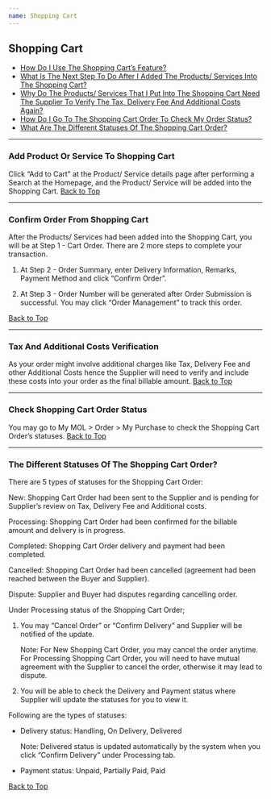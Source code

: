 ```yaml
---
name: Shopping Cart
---
```


## Shopping Cart

  * [How Do I Use The Shopping Cart’s Feature?](#add-product-or-service-to-shopping-cart)
  * [What Is The Next Step To Do After I Added The Products/ Services Into The Shopping Cart?](#confirm-order-from-shopping-cart)
  * [Why Do The Products/ Services That I Put Into The Shopping Cart Need The Supplier To Verify The Tax, Delivery Fee And Additional Costs Again?](#tax-and-additional-costs-verification)
  * [How Do I Go To The Shopping Cart Order To Check My Order Status?](#check-shopping-cart-order-status)
  * [What Are The Different Statuses Of The Shopping Cart Order?](#the-different-statuses-of-the-shopping-cart-order)

---

###  Add Product Or Service To Shopping Cart

Click “Add to Cart” at the Product/ Service details page after performing a Search at the Homepage, and the Product/ Service will be added into the Shopping Cart.  [Back to Top](shopping_cart#)
  
---

###  Confirm Order From Shopping Cart

After the Products/ Services had been added into the Shopping Cart, you will be at Step 1 - Cart Order. There are 2 more steps to complete your transaction.

1.	At Step 2 - Order Summary, enter Delivery Information, Remarks, Payment Method and click “Confirm Order”.

2.	At Step 3 - Order Number will be generated after Order Submission is successful. You may click “Order Management” to track this order.

  [Back to Top](shopping_cart#)
  
---

###  Tax And Additional Costs Verification

As your order might involve additional charges like Tax, Delivery Fee and other Additional Costs hence the Supplier will need to verify and include these costs into your order as the final billable amount.   [Back to Top](shopping_cart#)
  
---

###  Check Shopping Cart Order Status

You may go to My MOL > Order > My Purchase to check the Shopping Cart Order’s statuses.  [Back to Top](shopping_cart#)
  
---

###  The Different Statuses Of The Shopping Cart Order?

There are 5 types of statuses for the Shopping Cart Order:

New: Shopping Cart Order had been sent to the Supplier and is pending for Supplier’s review on Tax, Delivery Fee and Additional costs.

Processing: Shopping Cart Order had been confirmed for the billable amount and delivery is in progress.

Completed: Shopping Cart Order delivery and payment had been completed.

Cancelled: Shopping Cart Order had been cancelled (agreement had been reached between the Buyer and Supplier).

Dispute: Supplier and Buyer had disputes regarding cancelling order. 

Under Processing status of the Shopping Cart Order; 

1.	You may “Cancel Order” or “Confirm Delivery” and Supplier will be notified of the update.

  	Note: For New Shopping Cart Order, you may cancel the order anytime. For Processing Shopping Cart Order, you will need to have mutual agreement with the Supplier to cancel the order, otherwise it may lead to dispute.

2.	You will be able to check the Delivery and Payment status where Supplier will update the statuses for you to view it. 

Following are the types of statuses:

-	Delivery status: Handling, On Delivery, Delivered 

    Note: Delivered status is updated automatically by the system when you click “Confirm Delivery” under Processing tab.

-	Payment status: Unpaid, Partially Paid, Paid 

  [Back to Top](shopping_cart#)
  
